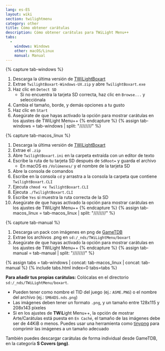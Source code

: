 ```yaml
---
lang: es-ES
layout: wiki
section: twilightmenu
category: other
title: Cómo obtener carátulas
description: Cómo obtener carátulas para TWiLight Menu++
tabs:
  - 
    windows: Windows
    other: macOS/Linux
    manual: Manual
---
```


{% capture tab-windows %}
1. Descarga la última versión de [TWiLightBoxart](https://github.com/KirovAir/TwilightBoxart/releases)
1. Extrae `TwilightBoxart-Windows-UX.zip` y abre `TwilightBoxart.exe`
1. Haz clic en `Detect SD`
   - Si no encuentra la tarjeta SD correcta, haz clic en `Browse...` y selecciónala
1. Cambia el tamaño, borde, y demás opciones a tu gusto
1. Haz clic en `Start`
1. Asegúrate de que hayas activado la opción para mostrar carátulas en los ajustes de TWiLight Menu++
{% endcapture %}
{% assign tab-windows = tab-windows | split: "////////" %}

{% capture tab-macos_linux %}
1. Descarga la última versión de [TWiLightBoxart](https://github.com/KirovAir/TwilightBoxart/releases)
1. Extrae el `.zip`
1. Abre `TwilightBoxart.ini` en la carpeta extraída con un editor de texto
1. Escribe la ruta de tu tarjeta SD después de `SdRoot=` y guarda el archivo
   - En macOS es `/Volúmenes/` y el nombre de la tarjeta SD
1. Abre la consola de comandos
1. Escribe en la consola `cd` y arrastra a la consola la carpeta que contiene `TwilightBoxart.CLI`
1. Ejecuta `chmod +x TwilightBoxart.CLI`
1. Ejecuta `./TwilightBoxart.CLI`
1. Escribe `Yes` si muestra la ruta correcta de la SD
1. Asegúrate de que hayas activado la opción para mostrar carátulas en los ajustes de TWiLight Menu++
{% endcapture %}
{% assign tab-macos_linux = tab-macos_linux | split: "////////" %}

{% capture tab-manual %}
1. Descarga un pack con imágenes en png de [GameTDB](https://www.gametdb.com/DS/Downloads#cover_packs)
1. Extrae los archivos .png en `sd:/_nds/TWiLightMenu/boxart`
1. Asegúrate de que hayas activado la opción para mostrar carátulas en los ajustes de TWiLight Menu++
{% endcapture %}
{% assign tab-manual = tab-manual | split: "////////" %}

{% assign tabs = tab-windows | concat: tab-macos_linux | concat: tab-manual %}
{% include tabs.html index=0 tabs=tabs %}

**Para añadir tus propias carátulas:** Colócalas en el directorio `sd:/_nds/TWiLightMenu/boxart`.
- Pueden tener como nombre el TID del juego (ej.: `ASME.PNG`) o el nombre del archivo (ej.: `SM64DS.nds.png`)
- Las imágenes deben tener un formato `.png`, y un tamaño entre 128x115 y 208x143 píxeles
- Si en los ajustes de **TW**i**L**ight Menu++, la opción de mostrar Arte/Carátulas está puesta en `En Caché`, el tamaño de las imágenes debe ser de 44KiB o menos. Puedes usar una herramienta como [tinypng](https://tinypng.com/) para comprimir las imágenes a un tamaño adecuado

También puedes descargar carátulas de forma individual desde GameTDB, en la categoría **S Covers (png)**.
